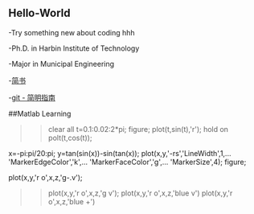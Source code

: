 ## Hello-World
-Try something new about coding hhh

-Ph.D. in Harbin Institute of Technology 

-Major in Municipal Engineering

-[简书](https://www.jianshu.com/p/q81RER)

-[git - 简明指南](http://rogerdudler.github.io/git-guide/index.zh.html)

##Matlab Learning

>> clear all
>> t=0.1:0.02:2*pi;
>> figure;
>> plot(t,sin(t),'r');
>> hold on
>> polt(t,cos(t));

 x=-pi:pi/20:pi;
y=tan(sin(x))-sin(tan(x));
plot(x,y,'-rs','LineWidth',1,...
'MarkerEdgeColor','k',...
'MarkerFaceColor','g',...
'MarkerSize',4);
figure;

plot(x,y,'r o',x,z,'g-.v');
>> plot(x,y,'r o',x,z,'g v');
>> plot(x,y,'r o',x,z,'blue v')
>> plot(x,y,'r o',x,z,'blue +')
